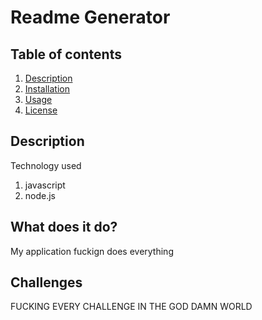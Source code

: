 # Readme Generator
## Table of contents
1. [Description](#Description)
2. [Installation](#Installation)
3. [Usage](#Usage)
4. [License](#License)

## Description
Technology used
1. javascript
2. node.js

## What does it do?
My application fuckign does everything
## Challenges 
FUCKING EVERY CHALLENGE IN THE GOD DAMN WORLD